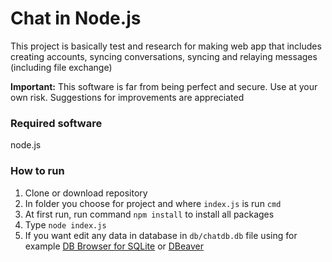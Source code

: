 # Chat in Node.js
This project is basically test and research for making web app that includes creating accounts, syncing conversations, syncing and relaying messages (including file exchange)

**Important:** This software is far from being perfect and secure. Use at your own risk. Suggestions for improvements are appreciated

### Required software
node.js
### How to run

 1. Clone or download repository
 2. In folder you choose for project and where `index.js` is run `cmd`
 3. At first run, run command `npm install` to install all packages
 4. Type `node index.js`
4. If you want edit any data in database in `db/chatdb.db` file using for example [DB Browser for SQLite](https://sqlitebrowser.org/) or [DBeaver](https://dbeaver.io/)
